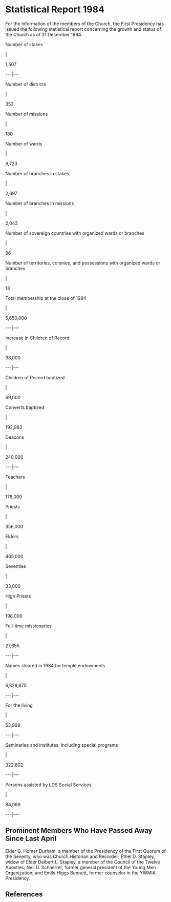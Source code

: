 # Statistical Report 1984

For the information of the members of the Church, the First Presidency has
issued the following statistical report concerning the growth and status of
the Church as of 31 December 1984.

Number of stakes

|

1,507  
  
---|---  
  
Number of districts

|

353  
  
Number of missions

|

180  
  
Number of wards

|

9,723  
  
Number of branches in stakes

|

2,697  
  
Number of branches in missions

|

2,043  
  
Number of sovereign countries with organized wards or branches

|

96  
  
Number of territories, colonies, and possessions with organized wards or
branches

|

18  
  
Total membership at the close of 1984

|

5,650,000  
  
---|---  
  
Increase in Children of Record

|

98,000  
  
---|---  
  
Children of Record baptized

|

69,000  
  
Converts baptized

|

192,983  
  
Deacons

|

240,000  
  
---|---  
  
Teachers

|

178,000  
  
Priests

|

356,000  
  
Elders

|

465,000  
  
Seventies

|

33,000  
  
High Priests

|

198,000  
  
Full-time missionaries

|

27,655  
  
---|---  
  
Names cleared in 1984 for temple endowments

|

6,328,870  
  
---|---  
  
For the living

|

53,998  
  
---|---  
  
Seminaries and institutes, including special programs

|

322,802  
  
---|---  
  
Persons assisted by LDS Social Services

|

84,069  
  
---|---  
  
## Prominent Members Who Have Passed Away Since Last April

Elder G. Homer Durham, a member of the Presidency of the First Quorum of the
Seventy, who was Church Historian and Recorder; Ethel D. Stapley, widow of
Elder Delbert L. Stapley, a member of the Council of the Twelve Apostles; Neil
D. Schaerrer, former general president of the Young Men Organization; and
Emily Higgs Bennett, former counselor in the YWMIA Presidency.

## References

